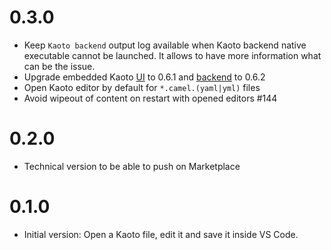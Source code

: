 # 0.3.0

- Keep `Kaoto backend` output log available when Kaoto backend native executable cannot be launched. It allows to have more information what can be the issue.
- Upgrade embedded Kaoto [UI](https://github.com/KaotoIO/kaoto-ui/releases/tag/v0.6.1) to 0.6.1 and [backend](https://github.com/KaotoIO/kaoto-backend/releases/tag/v0.6.2) to 0.6.2
- Open Kaoto editor by default for `*.camel.(yaml|yml)` files
- Avoid wipeout of content on restart with opened editors #144

# 0.2.0

- Technical version to be able to push on Marketplace

# 0.1.0

- Initial version: Open a Kaoto file, edit it and save it inside VS Code.
